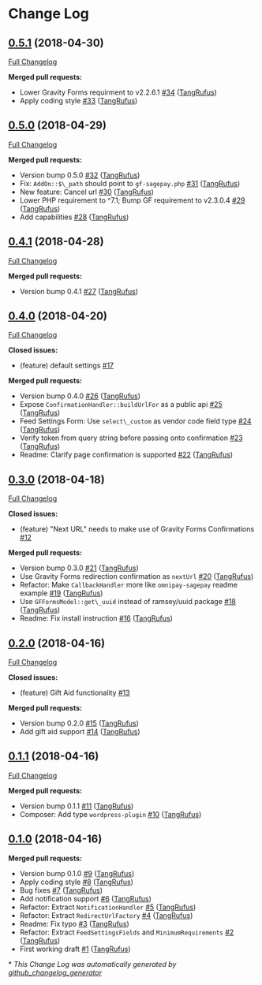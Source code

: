 # Change Log

## [0.5.1](https://github.com/ItinerisLtd/gf-sagepay/tree/0.5.1) (2018-04-30)
[Full Changelog](https://github.com/ItinerisLtd/gf-sagepay/compare/0.5.0...0.5.1)

**Merged pull requests:**

- Lower Gravity Forms requirment to v2.2.6.1 [\#34](https://github.com/ItinerisLtd/gf-sagepay/pull/34) ([TangRufus](https://github.com/TangRufus))
- Apply coding style [\#33](https://github.com/ItinerisLtd/gf-sagepay/pull/33) ([TangRufus](https://github.com/TangRufus))

## [0.5.0](https://github.com/ItinerisLtd/gf-sagepay/tree/0.5.0) (2018-04-29)
[Full Changelog](https://github.com/ItinerisLtd/gf-sagepay/compare/0.4.1...0.5.0)

**Merged pull requests:**

- Version bump 0.5.0 [\#32](https://github.com/ItinerisLtd/gf-sagepay/pull/32) ([TangRufus](https://github.com/TangRufus))
- Fix: `AddOn::$\_path` should point to `gf-sagepay.php` [\#31](https://github.com/ItinerisLtd/gf-sagepay/pull/31) ([TangRufus](https://github.com/TangRufus))
- New feature: Cancel url [\#30](https://github.com/ItinerisLtd/gf-sagepay/pull/30) ([TangRufus](https://github.com/TangRufus))
- Lower PHP requirement to ^7.1; Bump GF requirement to v2.3.0.4 [\#29](https://github.com/ItinerisLtd/gf-sagepay/pull/29) ([TangRufus](https://github.com/TangRufus))
- Add capabilities [\#28](https://github.com/ItinerisLtd/gf-sagepay/pull/28) ([TangRufus](https://github.com/TangRufus))

## [0.4.1](https://github.com/ItinerisLtd/gf-sagepay/tree/0.4.1) (2018-04-28)
[Full Changelog](https://github.com/ItinerisLtd/gf-sagepay/compare/0.4.0...0.4.1)

**Merged pull requests:**

- Version bump 0.4.1 [\#27](https://github.com/ItinerisLtd/gf-sagepay/pull/27) ([TangRufus](https://github.com/TangRufus))

## [0.4.0](https://github.com/ItinerisLtd/gf-sagepay/tree/0.4.0) (2018-04-20)
[Full Changelog](https://github.com/ItinerisLtd/gf-sagepay/compare/0.3.0...0.4.0)

**Closed issues:**

- \(feature\) default settings  [\#17](https://github.com/ItinerisLtd/gf-sagepay/issues/17)

**Merged pull requests:**

- Version bump 0.4.0 [\#26](https://github.com/ItinerisLtd/gf-sagepay/pull/26) ([TangRufus](https://github.com/TangRufus))
- Expose `ConfirmationHandler::buildUrlFor` as a public api [\#25](https://github.com/ItinerisLtd/gf-sagepay/pull/25) ([TangRufus](https://github.com/TangRufus))
- Feed Settings Form: Use `select\_custom` as vendor code field type [\#24](https://github.com/ItinerisLtd/gf-sagepay/pull/24) ([TangRufus](https://github.com/TangRufus))
- Verify token from query string before passing onto confirmation [\#23](https://github.com/ItinerisLtd/gf-sagepay/pull/23) ([TangRufus](https://github.com/TangRufus))
- Readme: Clarify page confirmation is supported [\#22](https://github.com/ItinerisLtd/gf-sagepay/pull/22) ([TangRufus](https://github.com/TangRufus))

## [0.3.0](https://github.com/ItinerisLtd/gf-sagepay/tree/0.3.0) (2018-04-18)
[Full Changelog](https://github.com/ItinerisLtd/gf-sagepay/compare/0.2.0...0.3.0)

**Closed issues:**

- \(feature\) "Next URL" needs to make use of Gravity Forms Confirmations [\#12](https://github.com/ItinerisLtd/gf-sagepay/issues/12)

**Merged pull requests:**

- Version bump 0.3.0 [\#21](https://github.com/ItinerisLtd/gf-sagepay/pull/21) ([TangRufus](https://github.com/TangRufus))
- Use Gravity Forms redirection confirmation as `nextUrl` [\#20](https://github.com/ItinerisLtd/gf-sagepay/pull/20) ([TangRufus](https://github.com/TangRufus))
- Refactor: Make `CallbackHandler` more like `omnipay-sagepay` readme example [\#19](https://github.com/ItinerisLtd/gf-sagepay/pull/19) ([TangRufus](https://github.com/TangRufus))
- Use `GFFormsModel::get\_uuid` instead of ramsey/uuid package [\#18](https://github.com/ItinerisLtd/gf-sagepay/pull/18) ([TangRufus](https://github.com/TangRufus))
- Readme: Fix install instruction [\#16](https://github.com/ItinerisLtd/gf-sagepay/pull/16) ([TangRufus](https://github.com/TangRufus))

## [0.2.0](https://github.com/ItinerisLtd/gf-sagepay/tree/0.2.0) (2018-04-16)
[Full Changelog](https://github.com/ItinerisLtd/gf-sagepay/compare/0.1.1...0.2.0)

**Closed issues:**

- \(feature\) Gift Aid functionality [\#13](https://github.com/ItinerisLtd/gf-sagepay/issues/13)

**Merged pull requests:**

- Version bump 0.2.0 [\#15](https://github.com/ItinerisLtd/gf-sagepay/pull/15) ([TangRufus](https://github.com/TangRufus))
- Add gift aid support [\#14](https://github.com/ItinerisLtd/gf-sagepay/pull/14) ([TangRufus](https://github.com/TangRufus))

## [0.1.1](https://github.com/ItinerisLtd/gf-sagepay/tree/0.1.1) (2018-04-16)
[Full Changelog](https://github.com/ItinerisLtd/gf-sagepay/compare/0.1.0...0.1.1)

**Merged pull requests:**

- Version bump 0.1.1 [\#11](https://github.com/ItinerisLtd/gf-sagepay/pull/11) ([TangRufus](https://github.com/TangRufus))
- Composer: Add type `wordpress-plugin` [\#10](https://github.com/ItinerisLtd/gf-sagepay/pull/10) ([TangRufus](https://github.com/TangRufus))

## [0.1.0](https://github.com/ItinerisLtd/gf-sagepay/tree/0.1.0) (2018-04-16)
**Merged pull requests:**

- Version bump 0.1.0 [\#9](https://github.com/ItinerisLtd/gf-sagepay/pull/9) ([TangRufus](https://github.com/TangRufus))
- Apply coding style [\#8](https://github.com/ItinerisLtd/gf-sagepay/pull/8) ([TangRufus](https://github.com/TangRufus))
- Bug fixes [\#7](https://github.com/ItinerisLtd/gf-sagepay/pull/7) ([TangRufus](https://github.com/TangRufus))
- Add notification support [\#6](https://github.com/ItinerisLtd/gf-sagepay/pull/6) ([TangRufus](https://github.com/TangRufus))
- Refactor: Extract `NotificationHandler` [\#5](https://github.com/ItinerisLtd/gf-sagepay/pull/5) ([TangRufus](https://github.com/TangRufus))
- Refactor: Extract `RedirectUrlFactory` [\#4](https://github.com/ItinerisLtd/gf-sagepay/pull/4) ([TangRufus](https://github.com/TangRufus))
- Readme: Fix typo [\#3](https://github.com/ItinerisLtd/gf-sagepay/pull/3) ([TangRufus](https://github.com/TangRufus))
- Refactor: Extract `FeedSettingsFields` and `MinimumRequirements` [\#2](https://github.com/ItinerisLtd/gf-sagepay/pull/2) ([TangRufus](https://github.com/TangRufus))
- First working draft [\#1](https://github.com/ItinerisLtd/gf-sagepay/pull/1) ([TangRufus](https://github.com/TangRufus))



\* *This Change Log was automatically generated by [github_changelog_generator](https://github.com/skywinder/Github-Changelog-Generator)*